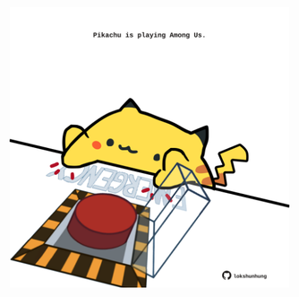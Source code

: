 <!-- built at 21/05/2024, 23:00:48 UTC -->
<p align="center">
  <img width="500" height="500" src="./ReadmeImage.svg">
</p>
